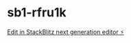 # sb1-rfru1k

[Edit in StackBlitz next generation editor ⚡️](https://stackblitz.com/~/github.com/fwrobens/sb1-rfru1k)